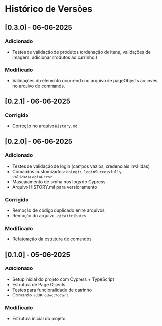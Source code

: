 # Histórico de Versões

## [0.3.0] - 06-06-2025

### Adicionado

- Testes de validação de produtos (ordenação de itens, validações de imagens, adicionar produtos ao carrinho.)

### Modificado

- Validações do elemento ocorrendo no arquivo de pageObjects ao invés no arquivo de commands.

## [0.2.1] - 06-06-2025

### Corrigido

- Correção no arquivo `History.md`.

## [0.2.0] - 06-06-2025

### Adicionado

- Testes de validação de login (campos vazios, credenciais inválidas)
- Comandos customizados: `doLogin`, `loginSuccessfully`, `validateLoginError`
- Mascaramento de senha nos logs do Cypress
- Arquivo HISTORY.md para versionamento

### Corrigido

- Remoção de código duplicado entre arquivos
- Remoção do arquivo `.gitattributes`

### Modificado

- Refatoração da estrutura de comandos

## [0.1.0] - 05-06-2025

### Adicionado

- Setup inicial do projeto com Cypress + TypeScript
- Estrutura de Page Objects
- Testes para funcionalidade de carrinho
- Comando `addProductToCart`

### Modificado

- Estrutura inicial do projeto
